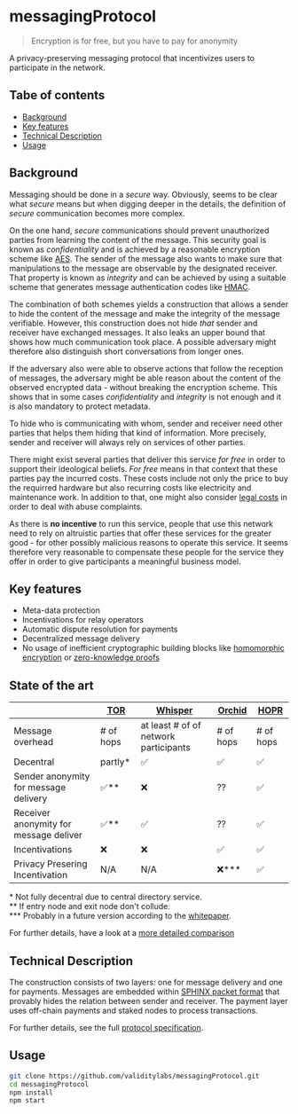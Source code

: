 # messagingProtocol

> Encryption is for free, but you have to pay for anonymity

A privacy-preserving messaging protocol that incentivizes users to participate in the network.

## Tabe of contents
- [Background](#background)
- [Key features](#key-features)
- [Technical Description](#technical-description)
- [Usage](#usage)

## Background
Messaging should be done in a _secure_ way. Obviously, seems to be clear what _secure_ means but when digging deeper in the details, the definition of _secure_ communication becomes more complex. 

On the one hand, _secure_ communications should prevent unauthorized parties from learning the content of the message. This security goal is known as _confidentiality_ and is achieved by a reasonable encryption scheme like [AES](https://en.wikipedia.org/wiki/Advanced_Encryption_Standard). The sender of the message also wants to make sure that manipulations to the message are observable by the designated receiver. That property is known as _integrity_ and can be achieved by using a suitable scheme that generates message authentication codes like [HMAC](https://en.wikipedia.org/wiki/HMAC).

The combination of both schemes yields a construction that allows a sender to hide the content of the message and make the integrity of the message verifiable. However, this construction does not hide _that_ sender and receiver have exchanged messages. It also leaks an upper bound that shows how much communication took place. A possible adversary might therefore also distinguish short conversations from longer ones.

If the adversary also were able to observe actions that follow the reception of messages, the adversary might be able reason about the content of the observed encrypted data - without breaking the encryption scheme. This shows that in some cases _confidentiality_ and _integrity_ is not enough and it is also mandatory to protect metadata.

To hide who is communicating with whom, sender and receiver need other parties that helps them hiding that kind of information. More precisely, sender and receiver will always rely on services of other parties.

There might exist several parties that deliver this service _for free_ in order to support their ideological beliefs. _For free_ means in that context that these parties pay the incurred costs. These costs include not only the price to buy the requirred hardware but also recurring costs like electricity and maintenance work. In addition to that, one might also consider [legal costs](https://trac.torproject.org/projects/tor/wiki/TorRelayGuide#Legalconsiderationsforexitrelayoperators) in order to deal with abuse complaints.

As there is **no incentive** to run this service, people that use this network need to rely on altruistic parties that offer these services for the greater good - for other possibly malicious reasons to operate this service. It seems therefore very reasonable to compensate these people for the service they offer in order to give participants a meaningful business model.

## Key features
* Meta-data protection
* Incentivations for relay operators
* Automatic dispute resolution for payments
* Decentralized message delivery
* No usage of inefficient cryptographic building blocks like [homomorphic encryption](https://en.wikipedia.org/wiki/Homomorphic_encryption) or [zero-knowledge proofs](https://en.wikipedia.org/wiki/Zero-knowledge_proof)

## State of the art
|   | [TOR](https://torproject.org) | [Whisper](https://github.com/ethereum/wiki/wiki/Whisper) | [Orchid](https://www.orchid.com/) | [HOPR](https://github.com/validitylabs/messagingProtocol) | 
| - | --- | ------- | ------ | ---- |
| Message overhead | # of hops | at least # of of network participants | # of hops | # of hops |
| Decentral | partly* | ✅ | ✅ | ✅ |
| Sender anonymity for message delivery | ✅** | ❌ | ?? | ✅ |
| Receiver anonymity for message deliver | ✅** | ✅ | ?? | ✅ |
| Incentivations | ❌ | ❌ | ✅ | ✅ |
| Privacy Presering Incentivation | N/A | N/A | ❌*** | ✅ |

\* Not fully decentral due to central directory service. \
\*\* If entry node and exit node don't collude. \
\*\*\* Probably in a future version according to the [whitepaper](https://www.orchid.com/whitepaper.pdf).

For further details, have a look at a [more detailed comparison](../../wiki/State-Of-The-Art)

## Technical Description
The construction consists of two layers: one for message delivery and one for payments. Messages are embedded within [SPHINX packet format](https://cypherpunks.ca/~iang/pubs/Sphinx_Oakland09.pdf) that provably hides the relation between sender and receiver. The payment layer uses off-chain payments and staked nodes to process transactions.

For further details, see the full [protocol specification](../../wiki).

## Usage
```sh
git clone https://github.com/validitylabs/messagingProtocol.git
cd messagingProtocol
npm install
npm start
```

